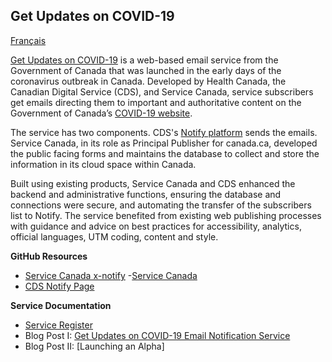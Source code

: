## Get Updates on COVID-19
[Français](https://obtenirlesnouvelles.github.io/)

[Get Updates on COVID-19](https://www.canada.ca/en/managed-web-service/get-updates-covid-19.html) is a web-based email service from the Government of Canada that was launched in the early days of the coronavirus outbreak in Canada. Developed by Health Canada, the Canadian Digital Service (CDS), and Service Canada, service subscribers get emails directing them to important and authoritative content on the Government of Canada’s [COVID-19 website](https://www.canada.ca/coronavirus).

The service has two components. CDS's [Notify platform](https://notification.alpha.canada.ca) sends the emails. Service Canada, in its role as Principal Publisher for canada.ca, developed the public facing forms and maintains the database to collect and store the information in its cloud space within Canada.

Built using existing products, Service Canada and CDS enhanced the backend and administrative functions, ensuring the database and connections were secure, and automating the transfer of the subscribers list to Notify. The service benefited from existing web publishing processes with guidance and advice on best practices for accessibility, analytics, official languages, UTM coding, content and style.




**GitHub Resources**
- [Service Canada x-notify](https://github.com/ServiceCanada/x-notify)
-[Service Canada](https://github.com/ServiceCanada)
- [CDS Notify Page](https://github.com/cds-snc/notification-api)

**Service Documentation**
 - [Service Register](https://docs.google.com/document/d/1pJQqsmV5bPTKOT6XOqBQXlTESbpkKYovfAqr0D8zh6U/edit?usp=sharing)
 - Blog Post I: [Get Updates on COVID-19 Email Notification Service](https://digital.canada.ca/2020/05/13/get-updates-on-covid-19-email-notification-service/)
 - Blog Post II: [Launching an Alpha] 
